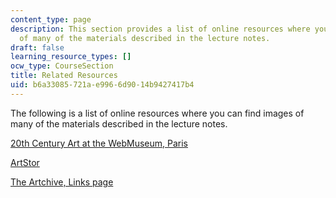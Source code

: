 ```yaml
---
content_type: page
description: This section provides a list of online resources where you can find images
  of many of the materials described in the lecture notes.
draft: false
learning_resource_types: []
ocw_type: CourseSection
title: Related Resources
uid: b6a33085-721a-e996-6d90-14b9427417b4
---
```

The following is a list of online resources where you can find images of many of the materials described in the lecture notes.

[20th Century Art at the WebMuseum, Paris](http://www.ibiblio.org/wm/paint/tl/20th/)

[ArtStor](http://www.artstor.org/)

[The Artchive, Links page](http://www.artchive.com/links.htm)